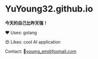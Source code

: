 # YuYoung32.github.io

**今天的自己比昨天强！**

❤️ Uses: golang

😍 Likes: cool AI application

Contact: 📧youmg_em@foxmail.com

